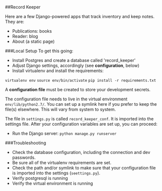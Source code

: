 ##Record Keeper

Here are a few Django-powered apps that track inventory and keep notes.
They are:

* Publications: books
* Reader: blog
* About (a static page)

###Local Setup
To get this going:
* Install Postgres and create a database called 'record_keeper'
* Adjust Django settings, accordingly (see **configuration**, below)
* Install virtualenv and install the requirements:

`virtualenv env`
`source env/bin/activate`
`pip install -r requirements.txt`

A **configuration file** must be created to store your development secrets.

The configuration file needs to live in the virtual environment `env/lib/python2.7/`. You can set up a symlink here if you prefer to keep the file(s) elsewhere. This will vary from system to system.

The file in `settings.py` is called `record_keeper_conf`. It is imported into the settings file. After your configuration variables are set up, you can proceed:

* Run the Django server:
`python manage.py runserver`

###Troubleshooting
* Check the database configuration, including the connection and dev passwords.
* Be sure all of the virtualenv requirements are set.
* Check the path and/or symlink to make sure that your configuration file is imported into the settings (`seettings.py`).
* Verify postgresql is running
* Verify the virtual environment is running
